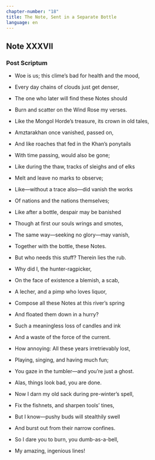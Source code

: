 ```yaml
---
chapter-number: "18"
title: The Note, Sent in a Separate Bottle
language: en
---
```


## Note XXXVII

### Post Scriptum

- Woe is us; this clime’s bad for health and the mood,
- Every day chains of clouds just get denser,
- The one who later will find these Notes should
- Burn and scatter on the Wind Rose my verses.
- Like the Mongol Horde’s treasure, its crown in old tales,
- Amztarakhan once vanished, passed on,
- And like roaches that fed in the Khan’s ponytails
- With time passing, would also be gone;
- Like during the thaw, tracks of sleighs and of elks
- Melt and leave no marks to observe;
- Like—without a trace also—did vanish the works
- Of nations and the nations themselves;
- Like after a bottle, despair may be banished
- Though at first our souls wrings and smotes,
- The same way—seeking no glory—may vanish,
- Together with the bottle, these Notes.
- But who needs this stuff? Therein lies the rub.
- Why did I, the hunter-ragpicker,
- On the face of existence a blemish, a scab,
- A lecher, and a pimp who loves liquor,
- Compose all these Notes at this river’s spring
- And floated them down in a hurry?
- Such a meaningless loss of candles and ink
- And a waste of the force of the current.
- How annoying: All these years irretrievably lost,
- Playing, singing, and having much fun;
- You gaze in the tumbler—and you’re just a ghost.
- Alas, things look bad, you are done.
- Now I darn my old sack during pre-winter’s spell,
- Fix the fishnets, and sharpen tools’ tines,
- But I know—pushy buds will stealthily swell
- And burst out from their narrow confines.

- So I dare you to burn, you dumb-as-a-bell,
- My amazing, ingenious lines!
